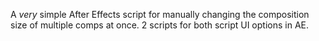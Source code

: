 A *very* simple After Effects script for manually changing the composition size of multiple comps at once. 2 scripts for both script UI options in AE.
